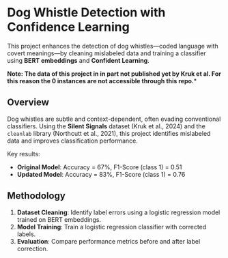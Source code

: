# Dog Whistle Detection with Confidence Learning

This project enhances the detection of dog whistles—coded language with covert meanings—by cleaning mislabeled data and training a classifier using **BERT embeddings** and **Confident Learning**.

**Note: The data of this project in in part not published yet by Kruk et al. For this reason the 0 instances are not accessible through this repo.***

## Overview

Dog whistles are subtle and context-dependent, often evading conventional classifiers. Using the **Silent Signals** dataset (Kruk et al., 2024) and the `cleanlab` library (Northcutt et al., 2021), this project identifies mislabeled data and improves classification performance.

Key results:  
- **Original Model**: Accuracy = 67%, F1-Score (class 1) = 0.51  
- **Updated Model**: Accuracy = 83%, F1-Score (class 1) = 0.76  

## Methodology

1. **Dataset Cleaning**: Identify label errors using a logistic regression model trained on BERT embeddings.
2. **Model Training**: Train a logistic regression classifier with corrected labels.
3. **Evaluation**: Compare performance metrics before and after label correction.

